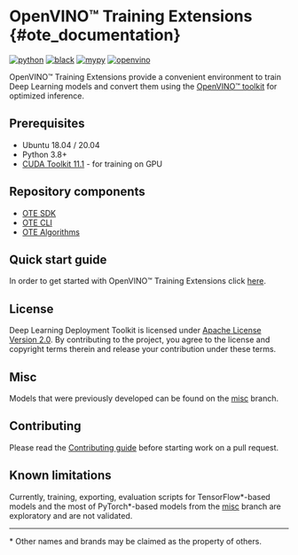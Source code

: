 # OpenVINO™ Training Extensions {#ote_documentation}
[![python](https://img.shields.io/badge/python-3.8%2B-green)]()
[![black](https://img.shields.io/badge/code%20style-black-000000.svg)]()
[![mypy](https://img.shields.io/badge/%20type_checker-mypy-%231674b1?style=flat)]()
[![openvino](https://img.shields.io/badge/openvino-2021.4-purple)]()

OpenVINO™ Training Extensions provide a convenient environment to train
Deep Learning models and convert them using the [OpenVINO™
toolkit](https://software.intel.com/en-us/openvino-toolkit) for optimized
inference.

## Prerequisites
* Ubuntu 18.04 / 20.04
* Python 3.8+
* [CUDA Toolkit 11.1](https://developer.nvidia.com/cuda-11.1.1-download-archive) - for training on GPU

## Repository components
* [OTE SDK](ote_sdk)
* [OTE CLI](ote_cli)
* [OTE Algorithms](external)

## Quick start guide
In order to get started with OpenVINO™ Training Extensions click [here](QUICK_START_GUIDE.md).

## License
Deep Learning Deployment Toolkit is licensed under [Apache License Version 2.0](LICENSE).
By contributing to the project, you agree to the license and copyright terms therein
and release your contribution under these terms.

## Misc

Models that were previously developed can be found on the [misc](https://github.com/openvinotoolkit/training_extensions/tree/misc) branch.

## Contributing

Please read the [Contributing guide](CONTRIBUTING.md) before starting work on a pull request.

## Known limitations

Currently, training, exporting, evaluation scripts for TensorFlow\*-based models and the most of PyTorch\*-based models from the [misc](#misc) branch are exploratory and are not validated.

---
\* Other names and brands may be claimed as the property of others.
